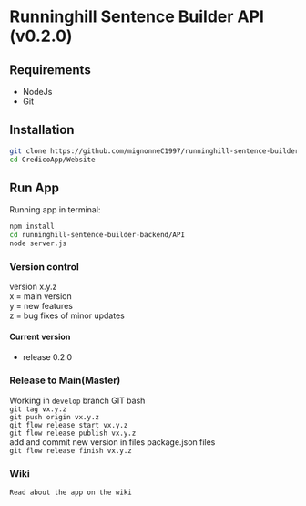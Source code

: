 # Runninghill Sentence Builder API (v0.2.0)
 
## Requirements

 - NodeJs
 - Git

## Installation

```bash
git clone https://github.com/mignonneC1997/runninghill-sentence-builder-backend.git OR git clone git@github.com:mignonneC1997/runninghill-sentence-builder-backend.git
cd CredicoApp/Website
```

## Run App

Running app in terminal:

```bash
npm install
cd runninghill-sentence-builder-backend/API
node server.js
```

### Version control

version x.y.z\
x = main version\
y = new features\
z = bug fixes of minor updates

#### Current version

* release 0.2.0

### Release to Main(Master)
Working in ```develop``` branch GIT bash\
```git tag vx.y.z```\
```git push origin vx.y.z```\
```git flow release start vx.y.z```\
```git flow release publish vx.y.z```\
add and commit new version in files package.json files\
```git flow release finish vx.y.z```


### Wiki

```bash
Read about the app on the wiki
```
